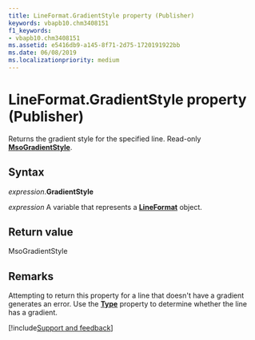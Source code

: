```yaml
---
title: LineFormat.GradientStyle property (Publisher)
keywords: vbapb10.chm3408151
f1_keywords:
- vbapb10.chm3408151
ms.assetid: e5416db9-a145-8f71-2d75-1720191922bb
ms.date: 06/08/2019
ms.localizationpriority: medium
---
```



# LineFormat.GradientStyle property (Publisher)

Returns the gradient style for the specified line. Read-only **[MsoGradientStyle](office.msogradientstyle.md)**.


## Syntax

_expression_.**GradientStyle**

_expression_ A variable that represents a **[LineFormat](Publisher.LineFormat.md)** object.


## Return value

MsoGradientStyle


## Remarks

Attempting to return this property for a line that doesn't have a gradient generates an error. Use the **[Type](Publisher.lineformat.type.md)** property to determine whether the line has a gradient.




[!include[Support and feedback](~/includes/feedback-boilerplate.md)]